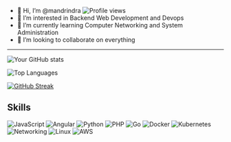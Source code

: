 - 👋 Hi, I’m @mandrindra
![Profile views](https://komarev.com/ghpvc/?username=yourusername)
- 👀 I’m interested in Backend Web Development and Devops
- 🌱 I’m currently learning Computer Networking and System Administration
- 💞️ I’m looking to collaborate on everything
---
<!-- GitHub Stats -->
![Your GitHub stats](https://github-readme-stats.vercel.app/api?username=mandrindraa&show_icons=true&theme=radical)

<!-- Top Languages -->
![Top Languages](https://github-readme-stats.vercel.app/api/top-langs/?username=mandrindraa&layout=compact&theme=radical)

<!-- GitHub Streak -->
[![GitHub Streak](https://github-readme-streak-stats.herokuapp.com?user=mandrindra&theme=radical)](https://git.io/streak-stats)


## Skills
![JavaScript](https://img.shields.io/badge/-JavaScript-F7DF1E?style=flat-square&logo=javascript&logoColor=black)
![Angular](https://img.shields.io/badge/-Angular-61DAFB?style=flat-square&logo=angular&logoColor=black)
![Python](https://img.shields.io/badge/-Python-3776AB?style=flat-square&logo=python&logoColor=white)
![PHP](https://img.shields.io/badge/-PHP-777BB4?style=flat-square&logo=php&logoColor=white)
![Go](https://img.shields.io/badge/-Go-00ADD8?style=flat-square&logo=go&logoColor=white)
![Docker](https://img.shields.io/badge/-Docker-2496ED?style=flat-square&logo=docker&logoColor=white)
![Kubernetes](https://img.shields.io/badge/-Kubernetes-326CE5?style=flat-square&logo=kubernetes&logoColor=white)
![Networking](https://img.shields.io/badge/-Networking-0078D4?style=flat-square&logo=cisco&logoColor=white)
![Linux](https://img.shields.io/badge/-Linux-FCC624?style=flat-square&logo=linux&logoColor=black)
![AWS](https://img.shields.io/badge/-AWS-232F3E?style=flat-square&logo=amazon-aws&logoColor=white)

<!---
mandrindra12/mandrindra12 is a ✨ special ✨ repository because its `README.md` (this file) appears on your GitHub profile.
You can click the Preview link to take a look at your changes.
--->
